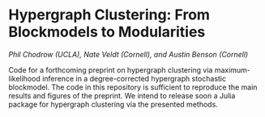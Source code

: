 # Hypergraph Clustering: From Blockmodels to Modularities

*Phil Chodrow (UCLA), Nate Veldt (Cornell), and Austin Benson (Cornell)*

Code for a forthcoming preprint on hypergraph clustering via maximum-likelihood inference in a degree-corrected hypergraph stochastic blockmodel. The code in this repository is sufficient to reproduce the main results and figures of the preprint. We intend to release soon a Julia package for hypergraph clustering via the presented methods. 
